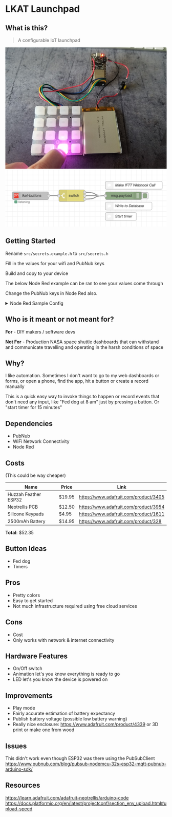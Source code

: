 # LKAT Launchpad

What is this?
---
> A configurable IoT launchpad

![](docs/20191110_084536_20.jpg)
![](docs/node-red-example.png)

Getting Started
---
Rename `src/secrets.example.h` to `src/secrets.h`

Fill in the values for your wifi and PubNub keys
  
Build and copy to your device

The below Node Red example can be ran to see your values come through

Change the PubNub keys in Node Red also.

<details>
<summary>Node Red Sample Config</summary>

[
    {
        "id": "aa626afa.d18a48",
        "type": "tab",
        "label": "Launchpad Example",
        "disabled": false,
        "info": ""
    },
    {
        "id": "667dd209.e0816c",
        "type": "pubnub in",
        "z": "aa626afa.d18a48",
        "keys": "21f7b58f.95169a",
        "channel": "lkat-buttons",
        "auth_token": "",
        "cipher_key": "",
        "ssl": true,
        "verbose_logging": false,
        "x": 270,
        "y": 200,
        "wires": [
            [
                "f8c9fde3.d3dc1"
            ]
        ]
    },
    {
        "id": "f8c9fde3.d3dc1",
        "type": "switch",
        "z": "aa626afa.d18a48",
        "name": "",
        "property": "payload",
        "propertyType": "msg",
        "rules": [
            {
                "t": "eq",
                "v": "1",
                "vt": "str"
            },
            {
                "t": "eq",
                "v": "2",
                "vt": "str"
            },
            {
                "t": "else"
            }
        ],
        "checkall": "true",
        "repair": false,
        "outputs": 3,
        "x": 430,
        "y": 200,
        "wires": [
            [
                "e2c4f602.f43738"
            ],
            [
                "e2c4f602.f43738"
            ],
            [
                "e2c4f602.f43738"
            ]
        ]
    },
    {
        "id": "e2c4f602.f43738",
        "type": "debug",
        "z": "aa626afa.d18a48",
        "name": "",
        "active": true,
        "tosidebar": true,
        "console": false,
        "tostatus": false,
        "complete": "false",
        "x": 630,
        "y": 200,
        "wires": []
    },
    {
        "id": "4eb98516.7ceebc",
        "type": "comment",
        "z": "aa626afa.d18a48",
        "name": "Make IFTT Webhook Call",
        "info": "",
        "x": 670,
        "y": 160,
        "wires": []
    },
    {
        "id": "c5883b3f.f751c8",
        "type": "comment",
        "z": "aa626afa.d18a48",
        "name": "Write to Database",
        "info": "",
        "x": 650,
        "y": 240,
        "wires": []
    },
    {
        "id": "b14f25c6.5c1c88",
        "type": "comment",
        "z": "aa626afa.d18a48",
        "name": "Start timer",
        "info": "",
        "x": 620,
        "y": 280,
        "wires": []
    },
    {
        "id": "21f7b58f.95169a",
        "type": "pubnub-keys",
        "z": "",
        "pub_key": "demo",
        "sub_key": "demo"
    }
]
</details>

Who is it meant or not meant for?
---
**For** - DIY makers / software devs

**Not For** - Production NASA space shuttle dashboards that can withstand and communicate travelling and operating in the harsh conditions of space

Why?
---
I like automation. Sometimes I don't want to go to my web dashboards or forms, or open a phone, find the app, hit a button or create a record manually

This is a quick easy way to invoke things to happen or record events that don't need any input, like "Fed dog at 8 am" just by pressing a button. Or "start timer for 15 minutes"

Dependencies
---
* PubNub
* WiFi Network Connectivity
* Node Red

Costs
---
(This could be way cheaper)

| Name  | Price  | Link  |
|---|---|---|
| Huzzah Feather ESP32  | $19.95  | https://www.adafruit.com/product/3405 |
| Neotrellis PCB  | $12.50  | https://www.adafruit.com/product/3954 |
| Silicone Keypads  | $4.95  | https://www.adafruit.com/product/1611 |
| 2500mAh Battery  | $14.95  | https://www.adafruit.com/product/328  |

**Total**: $52.35

Button Ideas
---
* Fed dog
* Timers

Pros
---
* Pretty colors
* Easy to get started
* Not much infrastructure required using free cloud services

Cons
---
* Cost
* Only works with network & internet connectivity


Hardware Features
---
* On/Off switch
* Animation let's you know everything is ready to go
* LED let's you know the device is powered on


Improvements
---
* Play mode
* Fairly accurate estimation of battery expectancy
* Publish battery voltage (possible low battery warning)
* Really nice enclosure: https://www.adafruit.com/product/4339 or 3D print or make one from wood


Issues
---
This didn't work even though ESP32 was there using the PubSubClient
https://www.pubnub.com/blog/pubsub-nodemcu-32s-esp32-mqtt-pubnub-arduino-sdk/

Resources
---
https://learn.adafruit.com/adafruit-neotrellis/arduino-code
https://docs.platformio.org/en/latest/projectconf/section_env_upload.html#upload-speed
